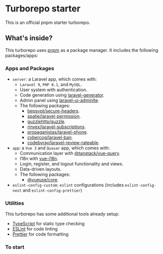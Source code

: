 # Turborepo starter

This is an official pnpm starter turborepo.

## What's inside?

This turborepo uses [pnpm](https://pnpm.io) as a package manager. It includes the following packages/apps:

### Apps and Packages

- `server`: a Laravel app, which comes with:
  - `Laravel 9`, `PHP 8.1`, and `MySQL`.
  - User system with authentication.
  - Code generation using [laravel-generator](https://github.com/infyomlabs/laravel-generator).
  - Admin panel using [laravel-ui-adminlte](https://github.com/infyomlabs/laravel-ui-adminlte).
  - The following packages:
    - [bepsvpt/secure-headers](https://github.com/bepsvpt/secure-headers).
    - [spatie/laravel-permission](https://github.com/spatie/laravel-permission).
    - [guzzlehttp/guzzle](https://github.com/guzzlehttp/guzzle).
    - [rinvex/laravel-subscriptions](https://github.com/rinvex/laravel-subscriptions).
    - [propaganistas/laravel-phone](https://github.com/propaganistas/laravel-phone).
    - [cybercog/laravel-ban](https://github.com/cybercog/laravel-ban).
    - [codebyray/laravel-review-rateable](https://github.com/codebyray/laravel-review-rateable).
- `app`: a `Vue 3` and `Quasar` app, which comes with:
  - Communication layer with [@tanstack/vue-query](https://github.com/Tanstack/query).
  - I18n with [vue-i18n](https://github.com/kazupon/vue-i18n).
  - Login, register, and logout functionality and views.
  - Data-driven layouts.
  - The following packages:
    - [@vueuse/core](https://github.com/vueuse/vueuse).
- `eslint-config-custom`: `eslint` configurations (includes `eslint-config-next` and `eslint-config-prettier`)

### Utilities

This turborepo has some additional tools already setup:

- [TypeScript](https://www.typescriptlang.org/) for static type checking
- [ESLint](https://eslint.org/) for code linting
- [Prettier](https://prettier.io) for code formatting


### To start
